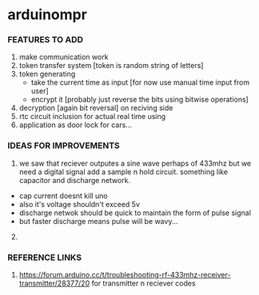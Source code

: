 # arduinompr

### FEATURES TO ADD

1. make communication work
2. token transfer system [token is random string of letters]
3. token generating 
    - take the current time as input [for now use manual time input from user]
    - encrypt it [probably just reverse the bits using bitwise operations]
4. decryption [again bit reversal] on reciving side
5. rtc circuit inclusion for actual real time using
6. application as door lock for cars...


### IDEAS FOR IMPROVEMENTS

1. we saw that reciever outputes a sine wave perhaps of 433mhz 
but we need a digital signal
add a sample n hold circuit. something like capacitor and discharge network.
  - cap current doesnt kill uno
  - also it's voltage shouldn't exceed 5v
  - discharge netwok should be quick to maintain the form of pulse signal
  - but faster discharge means pulse will be wavy...
2. 

### REFERENCE LINKS

1. https://forum.arduino.cc/t/troubleshooting-rf-433mhz-receiver-transmitter/28377/20
 for transmitter n reciever codes
 
